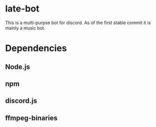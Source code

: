 # late-bot

This is a multi-purpse bot for discord. As of the first stable commit it is mainly a music bot.
# Dependencies

## Node.js

## npm

## discord.js

## ffmpeg-binaries
